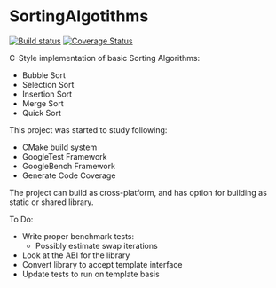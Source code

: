 # SortingAlgotithms
[![Build status](https://ci.appveyor.com/api/projects/status/u2nde5h43oexwgv4/branch/master?svg=true)](https://ci.appveyor.com/project/sauvik3/SortingAlgotithms/branch/master)
[![Coverage Status](https://coveralls.io/repos/github/sauvik3/SortingAlgotithms/badge.svg?branch=master)](https://coveralls.io/github/sauvik3/SortingAlgotithms?branch=master)

C-Style implementation of basic Sorting Algorithms:

* Bubble Sort
* Selection Sort
* Insertion Sort
* Merge Sort
* Quick Sort

This project was started to study following:

* CMake build system
* GoogleTest Framework
* GoogleBench Framework
* Generate Code Coverage

The project can build as cross-platform, and has option for building as static or shared library.

To Do:

* Write proper benchmark tests:
    - Possibly estimate swap iterations
* Look at the ABI for the library
* Convert library to accept template interface
* Update tests to run on template basis
